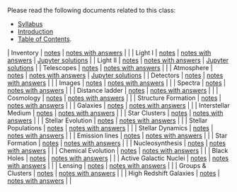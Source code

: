 Please read the following documents related to this class:

 * [Syllabus](pdf/syllabus.pdf)
 * [Introduction](pdf/intro.pdf) 
 * [Table of Contents](pdf/toc.pdf).

| Inventory | [notes](pdf/inventory.pdf) | [notes with answers](pdf/inventory-answers.pdf) | |
| Light I | [notes](pdf/light-1.pdf) | [notes with answers](pdf/light-1-answers.pdf) | [Jupyter solutions](https://nbviewer.jupyter.org/github/blanton144/exex/blob/master/docs/notebooks/light-1.ipynb) | 
| Light II | [notes](pdf/light-2.pdf) | [notes with answers](pdf/light-2-answers.pdf) | [Jupyter solutions](https://nbviewer.jupyter.org/github/blanton144/exex/blob/master/docs/notebooks/light-2.ipynb) |
| Telescopes | [notes](pdf/telescopes.pdf) | [notes with answers](pdf/telescopes-answers.pdf) | |
| Atmosphere | [notes](pdf/atmosphere.pdf) | [notes with answers](pdf/atmosphere-answers.pdf) | [Jupyter solutions](https://nbviewer.jupyter.org/github/blanton144/exex/blob/master/docs/notebooks/atmosphere.ipynb) |
| Detectors | [notes](pdf/detectors.pdf) | [notes with answers](pdf/detectors-answers.pdf) | |
| Images | [notes](pdf/images.pdf) | [notes with answers](pdf/images-answers.pdf) | |
| Spectra | [notes](pdf/spectra.pdf) | [notes with answers](pdf/spectra-answers.pdf) | |
| Distance ladder | [notes](pdf/distance-ladder.pdf) | [notes with answers](pdf/distance-ladder-answers.pdf) | |
| Cosmology | [notes](pdf/cosmology.pdf) | [notes with answers](pdf/cosmology-answers.pdf) | |
| Structure Formation | [notes](pdf/structure.pdf) | [notes with answers](pdf/structure-answers.pdf) | |
| Galaxies | [notes](pdf/galaxies.pdf) | [notes with answers](pdf/galaxies-answers.pdf) | |
| Interstellar Medium | [notes](pdf/ism.pdf) | [notes with answers](pdf/ism-answers.pdf) | |
| Star Clusters | [notes](pdf/stellar-clusters.pdf) | [notes with answers](pdf/stellar-clusters-answers.pdf) | |
| Stellar Evolution | [notes](pdf/stellar-evolution.pdf) | [notes with answers](pdf/stellar-evolution-answers.pdf) | |
| Stellar Populations | [notes](pdf/stellar-populations.pdf) | [notes with answers](pdf/stellar-populations-answers.pdf) | |
| Stellar Dynamics | [notes](pdf/dynamics.pdf) | [notes with answers](pdf/dynamics-answers.pdf) | |
| Emission lines | [notes](pdf/emission-line.pdf) | [notes with answers](pdf/emission-line-answers.pdf) | |
| Star Formation | [notes](pdf/star-formation.pdf) | [notes with answers](pdf/star-formation-answers.pdf) | |
| Nucleosynthesis | [notes](pdf/nucleosynthesis.pdf) | [notes with answers](pdf/nucleosynthesis-answers.pdf) | |
| Chemical Evolution | [notes](pdf/chemical-evolution.pdf) | [notes with answers](pdf/chemical-evolution-answers.pdf) | |
| Black Holes | [notes](pdf/black-holes.pdf) | [notes with answers](pdf/black-holes-answers.pdf) | |
| Active Galactic Nuclei | [notes](pdf/agn.pdf) | [notes with answers](pdf/agn-answers.pdf) | |
| Lensing | [notes](pdf/lensing.pdf) | [notes with answers](pdf/lensing-answers.pdf) | |
| Groups \& Clusters | [notes](pdf/groups.pdf) | [notes with answers](pdf/groups-answers.pdf) | |
| High Redshift Galaxies | [notes](pdf/high-redshift.pdf) | [notes with answers](pdf/high-redshift-answers.pdf) | |
